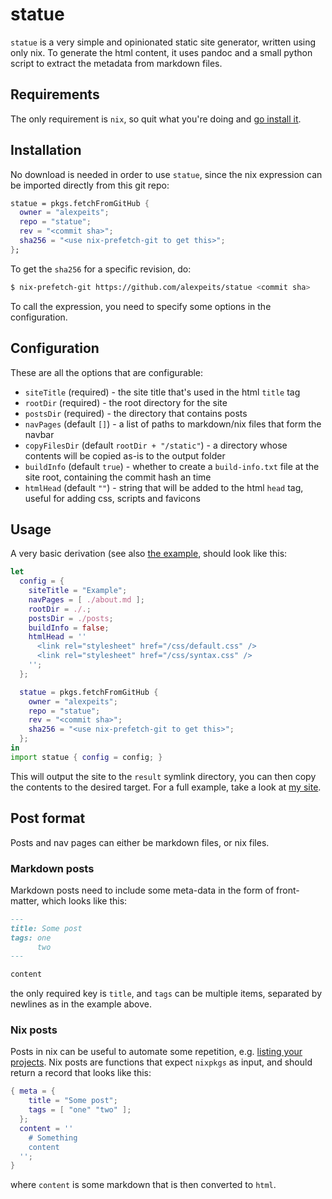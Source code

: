 # statue

`statue` is a very simple and opinionated static site generator, written using
only nix. To generate the html content, it uses pandoc and a small python script
to extract the metadata from markdown files.

## Requirements

The only requirement is `nix`, so quit what you're doing and
[go install it](https://nixos.org/nix/download.html).

## Installation

No download is needed in order to use `statue`, since the nix expression can be
imported directly from this git repo:

```nix
statue = pkgs.fetchFromGitHub {
  owner = "alexpeits";
  repo = "statue";
  rev = "<commit sha>";
  sha256 = "<use nix-prefetch-git to get this>";
};
```

To get the `sha256` for a specific revision, do:

```bash
$ nix-prefetch-git https://github.com/alexpeits/statue <commit sha>
```

To call the expression, you need to specify some options in the configuration.

## Configuration

These are all the options that are configurable:

* `siteTitle` (required) - the site title that's used in the html `title` tag
* `rootDir` (required) - the root directory for the site
* `postsDir` (required) - the directory that contains posts
* `navPages` (default `[]`) - a list of paths to markdown/nix files that form
  the navbar
* `copyFilesDir` (default `rootDir + "/static"`) - a directory whose contents
  will be copied as-is to the output folder
* `buildInfo` (default `true`) - whether to create a `build-info.txt` file at
  the site root, containing the commit hash an time
* `htmlHead` (default `""`) - string that will be added to the html `head` tag,
  useful for adding css, scripts and favicons

## Usage

A very basic derivation (see also [the example](example/default.nix), should
look like this:

```nix
let
  config = {
    siteTitle = "Example";
    navPages = [ ./about.md ];
    rootDir = ./.;
    postsDir = ./posts;
    buildInfo = false;
    htmlHead = ''
      <link rel="stylesheet" href="/css/default.css" />
      <link rel="stylesheet" href="/css/syntax.css" />
    '';
  };

  statue = pkgs.fetchFromGitHub {
    owner = "alexpeits";
    repo = "statue";
    rev = "<commit sha>";
    sha256 = "<use nix-prefetch-git to get this>";
  };
in
import statue { config = config; }
```

This will output the site to the `result` symlink directory, you can then copy
the contents to the desired target. For a full example, take a look at
[my site](https://github.com/alexpeits/alexpeits.github.io).

## Post format

Posts and nav pages can either be markdown files, or nix files.

### Markdown posts

Markdown posts need to include some meta-data in the form of front-matter, which
looks like this:

```markdown
---
title: Some post
tags: one
      two
---

content
```

the only required key is `title`, and `tags` can be multiple items, separated
by newlines as in the example above.

### Nix posts

Posts in nix can be useful to automate some repetition, e.g.
[listing your projects](https://github.com/alexpeits/alexpeits.github.io/blob/develop/projects.nix).
Nix posts are functions that expect `nixpkgs` as input, and should return a
record that looks like this:

```nix
{ meta = {
    title = "Some post";
    tags = [ "one" "two" ];
  };
  content = ''
    # Something
    content
  '';
}
```

where `content` is some markdown that is then converted to `html`.
